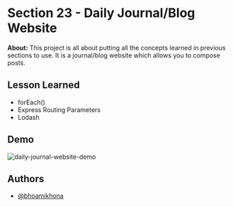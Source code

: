
# Section 23 - Daily Journal/Blog Website

**About:** This project is all about putting all the concepts learned in previous sections to use. It is a journal/blog website which allows you to compose posts.


## Lesson Learned
- forEach()
- Express Routing Parameters
- Lodash

## Demo
![daily-journal-website-demo](https://user-images.githubusercontent.com/50435319/208234952-1815dac2-de7e-475a-8691-76dcc26de5f4.gif)

## Authors

- [@bhoamikhona](https://github.com/bhoamikhona)

